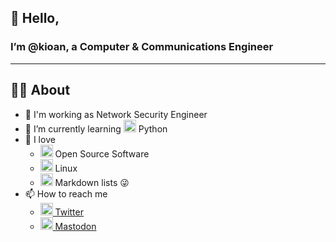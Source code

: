 ## 👋 Hello,
### I’m @kioan, a Computer & Communications Engineer

---

## 👨‍💻 About
- 🔭 I'm working as Network Security Engineer
- 🌱 I’m currently learning <img src="https://simpleicons.vercel.app/python/495f7e" width="20px"/> Python
- 🖤 I love 
  - <img src="https://simpleicons.vercel.app/opensourceinitiative/495f7e" width="20px"/> Open Source Software
  - <img src="https://simpleicons.vercel.app/linux/495f7e" width="20px"/> Linux
  - <img src="https://simpleicons.vercel.app/markdown/495f7e" width="20px"/> Markdown lists 😜
- 📫 How to reach me 
  - <a href="https://twitter.com/kioan"><img src="https://simpleicons.vercel.app/twitter/495f7e" alt="kioan's twitter" width="20px"/> Twitter</a>
  - <a href="https://mastodon.social/@kioan"><img src="https://simpleicons.vercel.app/mastodon/495f7e" alt="kioan's mastodon" width="20px"/> Mastodon</a>



<!---
kioan/kioan is a ✨ special ✨ repository because its `README.md` (this file) appears on your GitHub profile.
You can click the Preview link to take a look at your changes.
--->
